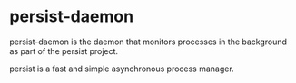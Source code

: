 persist-daemon
==============

persist-daemon is the daemon that monitors processes in the background as part of the persist project.  

persist is a fast and simple asynchronous process manager.  

